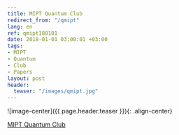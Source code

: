 ```yaml
---
title: MIPT Quantum Club
redirect_from: "/qmipt"
lang: en
ref: qmipt180101
date: 2018-01-01 03:00:01 +03:00
tags:
- MIPT
- Quantum
- Club
- Papers
layout: post
header:
  teaser: "/images/qmipt.jpg"
---
```


![image-center]({{ page.header.teaser }}){: .align-center}

[MIPT Quantum Club](https://vk.com/qmipt)
